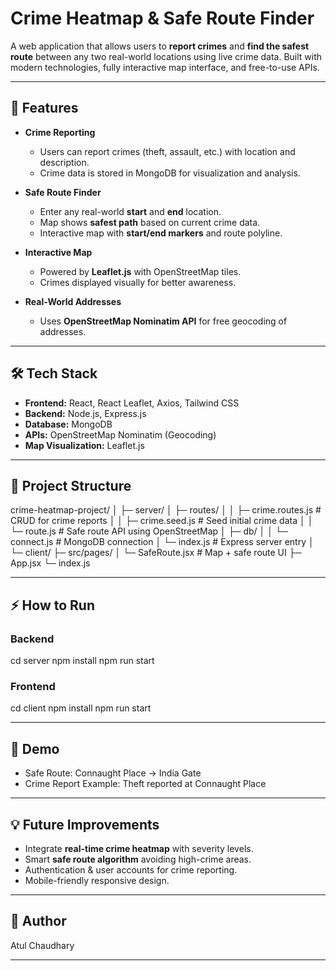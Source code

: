 # Crime Heatmap & Safe Route Finder

A web application that allows users to **report crimes** and **find the safest route** between any two real-world locations using live crime data. Built with modern technologies, fully interactive map interface, and free-to-use APIs.

---

## 🚀 Features

- **Crime Reporting**
  - Users can report crimes (theft, assault, etc.) with location and description.
  - Crime data is stored in MongoDB for visualization and analysis.

- **Safe Route Finder**
  - Enter any real-world **start** and **end** location.
  - Map shows **safest path** based on current crime data.
  - Interactive map with **start/end markers** and route polyline.

- **Interactive Map**
  - Powered by **Leaflet.js** with OpenStreetMap tiles.
  - Crimes displayed visually for better awareness.
  
- **Real-World Addresses**
  - Uses **OpenStreetMap Nominatim API** for free geocoding of addresses.

---

## 🛠️ Tech Stack

- **Frontend:** React, React Leaflet, Axios, Tailwind CSS  
- **Backend:** Node.js, Express.js  
- **Database:** MongoDB  
- **APIs:** OpenStreetMap Nominatim (Geocoding)  
- **Map Visualization:** Leaflet.js  

---

## 📂 Project Structure

crime-heatmap-project/
│
├─ server/
│ ├─ routes/
│ │ ├─ crime.routes.js # CRUD for crime reports
│ │ ├─ crime.seed.js # Seed initial crime data
│ │ └─ route.js # Safe route API using OpenStreetMap
│ ├─ db/
│ │ └─ connect.js # MongoDB connection
│ └─ index.js # Express server entry
│
└─ client/
├─ src/pages/
│ └─ SafeRoute.jsx # Map + safe route UI
├─ App.jsx
└─ index.js

---

## ⚡ How to Run

### Backend

cd server
npm install
npm run start

### Frontend

cd client
npm install
npm run start

---

## 📸 Demo

- Safe Route: Connaught Place → India Gate  
- Crime Report Example: Theft reported at Connaught Place  

---

## 💡 Future Improvements

- Integrate **real-time crime heatmap** with severity levels.  
- Smart **safe route algorithm** avoiding high-crime areas.  
- Authentication & user accounts for crime reporting.  
- Mobile-friendly responsive design.  

---

## 📝 Author

Atul Chaudhary

---
